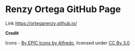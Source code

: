 Renzy Ortega GitHub Page
=================================================

Link https://ortegarenzy.github.io/

**Credit**

Icons - [By EPIC Icons by Alfredo](https://www.iconfinder.com/AlfredoHernandez), licensed under [CC By 3.0](https://creativecommons.org/licenses/by/3.0/)